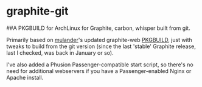 graphite-git
============

##A PKGBUILD for ArchLinux for Graphite, carbon, whisper built from git.

Primarily based on [mulander](https://github.com/mulander)'s updated graphite-web [PKGBUILD](https://github.com/mulander/graphite-web-aur), just with tweaks to build from the git version (since the last 'stable' Graphite release, last I checked, was back in January or so).  

I've also added a Phusion Passenger-compatible start script, so there's no need for additional webservers if you have a Passenger-enabled Nginx or Apache install. 


